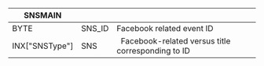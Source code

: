 | SNSMAIN        |        |                                                     |
| -------------- | ------ | --------------------------------------------------- |
| BYTE           | SNS_ID | Facebook related event ID                           |
| INX["SNSType"] | SNS    |   Facebook-related versus title corresponding to ID |